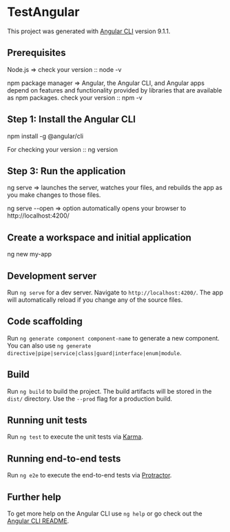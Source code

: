 # TestAngular

This project was generated with [Angular CLI](https://github.com/angular/angular-cli) version 9.1.1.

## Prerequisites

Node.js => check your version :: node -v

npm package manager => Angular, the Angular CLI, and Angular apps depend on features and functionality provided by libraries that are available as npm packages. check your version :: npm -v

## Step 1: Install the Angular CLI

npm install -g @angular/cli  

For checking your version :: ng version

## Step 3: Run the application

ng serve =>  launches the server, watches your files, and rebuilds the app as you make changes to those files.

ng serve --open => option automatically opens your browser to http://localhost:4200/

## Create a workspace and initial application

ng new my-app

## Development server

Run `ng serve` for a dev server. Navigate to `http://localhost:4200/`. The app will automatically reload if you change any of the source files.

## Code scaffolding

Run `ng generate component component-name` to generate a new component. You can also use `ng generate directive|pipe|service|class|guard|interface|enum|module`.

## Build

Run `ng build` to build the project. The build artifacts will be stored in the `dist/` directory. Use the `--prod` flag for a production build.

## Running unit tests

Run `ng test` to execute the unit tests via [Karma](https://karma-runner.github.io).

## Running end-to-end tests

Run `ng e2e` to execute the end-to-end tests via [Protractor](http://www.protractortest.org/).

## Further help

To get more help on the Angular CLI use `ng help` or go check out the [Angular CLI README](https://github.com/angular/angular-cli/blob/master/README.md).
